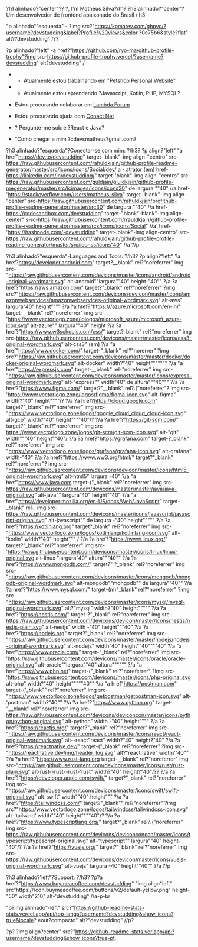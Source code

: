 ?h1 alinhado?"center"?? ?, I'm Matheus Silva?/h1?
?h3 alinhado?"center"?Um desenvolvedor de frontend apaixonado do Brasil / h3

"p alinhado""esquerda" - ?img src?"https://komarev.com/ghpvc/?username?devstudding&label?Profile%20views&color ?0e75b6&style?flat" alt??devstudding" /??

?p alinhado?"left" -a href?"https://github.com/ryo-ma/github-profile-trophy"?img src-https://github-profile-trophy.vercel/?username?devstudding" alt?devstudding" /

- - Atualmente estou trabalhando em "Petshop Personal Website"

- - Atualmente estou aprendendo ?Javascript, Kotlin, PHP, MYSQL?

- Estou procurando colaborar em [Lambda Forum](https://github.com/LambdaOrder/LambdaCms)

- Estou procurando ajuda com [Conect Net](https://github.com/CyDevelopper/ConectNet)

- ? Pergunte-me sobre ?React e Java?

- "Como chegar a mim ?cdevsmatheus?gmail.com?

?h3 alinhado?"esquerda"?Conectar-se com mim: ?/h3?
?p align?"left"
"a href"https://dev.to/devstudding" target-'blank"-img align-"centro" src-https://raw.githubusercontent.com/rahuldkjain/github-profile-readme-generator/master/src/icons/icons/Social/dev/ a - atrator (em)
href-https://linkedin.com/in/devstudding/" target-'blank"-img align-"centro" src-https://raw.githubusercontent.com/guldjain/giuldkjain/github-profile-megenerator/master/src/icimages/icons/icons30" de largura ""40" //a
href-'https://stackoverflow.com/users/matheus-silva" target-.blank"-img align-"center" src-https://raw.githubusercontent.com/rahuldkjain/profithub-profile-readme-generator/master/src30" de largura ""40" //a
href-https://codesandbox.com/devstudding" target-"blank"-blank"-img align-center" s-rc-https://raw.githubusercontent.com/rrauldkjain/github-profile-profile-readme-generator/masters/rcs/icons/icons/Social" //a'
href-'https://hashnode.com/-devstudding" target-.blank"-img align-centro" src-https://raw.githubusercontent.com/rahuldkjain/github-profile-profile-readme-generator/master/src/iconss/icons"40" //a
?/p

?h3 alinhado?"esquerda"-Languages and Tools: ?/h3?
?p align?"left" ?a href?https://developer.android.com" target?__blank" rel?"noreferrer" img src-"https://raw.githubusercontent.com/devicons/master/icons/android/android-original-wordmark.svg" alt-android""largura""40" height-"40"" ?/a ?a href?"https://aws.amazon.com" target?"_blank" rel?"noreferrer" ?img src?"https://raw.githubusercontent.com/devicons/devicon/master/icons/amazonwebservices/amazonwebservices-original-wordmark.svg" alt-aws" largura"40" height"""" ?/a ?a href?"https:///azure.microsoft.com/en-in/" target-__blank" rel?"noreferrer" img src-'https://www.vectorlogo.zone/lologos/microsoft_azure/microsoft_azure-icon.svg" alt-azure"" largura""40" height ?/a ?a href?"https://www.w3schools.com/css/" target?_blank" rel?"noreferrer" img src-https://raw.githubusercontent.com/devicons/master/master/icons/css3-original-wordmark.svg" alt-css3" (em) ?/a "a href"https://www.docker.com/" target-"_blank" rel?"norerrer" ?img src?"https://raw.githubusercontent.com/devicons/master/master/docker/docker-original-wordmark.svg" alt-docker" width?"40" height""""""" ?/a "a href"https://expressjs.com" target-__blank" rel-"noreferrer" img src-"https://raw.githubusercontent.com/devicons/master/master/icons/express-original-wordmark.svg" alt-"express"" width"40" de altura"""40""" ?/a ?a href?"https://www.figma.com/" target?"__blank" rel?.("noreferrer"? img src-'https://www.vectorlogo.zone/logos/figma/figma-icon.svg" alt-figma" width?"40" height""""/? ?/a ?a href?https://cloud.google.com" target?"_blank" rel?"noreferrer" img src-"https://www.vectorlogo.zone/logos/google_cloud_cloud_cloud-icon.svg" alt-gcp" width?"40" height""""40"/? ?/a ?a href?"https://git-scm.com/" target?"_blank" rel?"noreferrer" img src-https://www.vectorlogo.zone/logos/git-scm/git-scm-icon.svg" alt-"git" width"""40" height""40"/ ?/a ?a href?"https://grafana.com" target-?_blank" rel?"noreferrer" img src-"https://www.vectorlogo.zone/logos/grafana/grafana-icon.svg" alt-grafana" width-"40" ?/a ?a href?"https://www.ww3.org/html/" target?"_blank" rel?"noreferrer"? img src-"https://raw.githubusercontent.com/devicons/devicon/master/icons/html5-original-wordmark.svg" alt-html5" largura -40" ?/a "a href"https://www.java.com target-("_blank" rel?"noreferrer" img src-https://raw.githubusercontent.com/devicons/master/master/java/java-original.svg" alt-java"" largura"40" height""40" ?/a "a href"https://developer.mozilla.org/en-US/docs/Web/JavaScript" target-_blank" rel-. img src-https://raw.githubusercontent.com/devicons/master/icons/javascript/javascript-original.svg" alt-javascript"" de largura -"40" height""""" ?/a ?a href?"https://kotlinlang.org" target?_blank" rel?"noreferrer" img src-"https://www.vectorlogo.zone/logos/kotlinlang/kotlinlang-icon.svg" alt-'kotlin" width?"40" height""" / ?/a ?a href?"https://www.linux.org/" target?"_blank" rel?"noreferrer" img src-'https://raw.githubusercontent.com/devicons/master/icons/linux/linux-original.svg alt-linux "largura"40" altura"""40"" ?/a ?a href?"https://www.mongodb.com/" target?" ?_blank" rel?"noreferrer" img src-"https://raw.githubusercontent.com/devicons/master/icons/mongodb/mongodb-original-wordmark.svg" alt-mongodb""mongodb"" de largura""40"" ?/a ?a href?"https://www.mysql.com/" target-(m)"_blank" rel?"noreferrer" ?img src-"https://raw.githubusercontent.com/devicons/master/icons/mysql/mysql-original-wordmark.svg" alt?"mysql" width?"40" height""""" ?/a ?a href?"https://nestjs.com/" target-?"_blank" rel?"noreferrer" img src-https://raw.githubusercontent.com/devicons/devicon/master/icons/nestjs/nestjs-plain.svg" alt-nestjs" width -"40" height"""40" ?/a ?a href?"https://nodejs.org" target?"_blank" rel?"noreferrer" img src-"https://raw.githubusercontent.com/devicons/master/master/nodejs/nodejs-original-wordmark.svg" alt-nodejs" width"40" height""40""""40" ?/a "a href"https://www.oracle.com/" target-"_blank" rel?"noreferrer" img src-'https://raw.githubusercontent.com/devicons/master/icons/oracle/oracle-original.svg" alt-oracle""largura""40" altura"""""" ?/a "a href"https://www.php.net" target-("_blank" rel?"noreferrer" ?img src-'https://raw.githubusercontent.com/devicons/master/icons/php-original.svg alt-php" width?"40" height"""""40"" ?/a "a href"https://postman.com" target-('_blank"" rel?"noreferrer" img src-"https://www.vectorlogo.zone/logos/getpostman/getpostman-icon.svg" alt-'postman" width?"40"" ?/a ?a href?"https://www.python.org" target-"__blank" rel?"noreferrer" img src-https://raw.githubusercontent.com/devicons/deviconcon/master/icons/python/python-original.svg" alt-python" width -"40" height"""" ?/a ?a href?"https://reactjs.org/" target?"_blank" rel?"noreferrer" img src-"https://raw.githubusercontent.com/devicons/master/icons/react/react-original-wordmark.svg" alt--react"react" width?"40" height?"40" ?/a ?a href?"https://reactnative.dev/" target-("_blank" rel?"noreferrer" ?img src-"https://reactnative.dev/img/header_log.svg" alt?"reactnative" width?"40"" ?/a ?a href?"https://www.rust-lang.org target-__blank" rel?"noreferrer" img src-"https://raw.githubusercontent.com/devicons/master/icons/rust/rust-plain.svg" alt-rust--rust--rust-'rust" width?"40" height?"40"/?? ?/a ?a href?"https://developer.apple.com/swift/" target?"_blank" rel?"noreferrer" img src-"https://raw.githubusercontent.com/devicons/master/icons/swift/swift-original.svg" alt-swift" width""40" height""" ?/a ?a href?"https://tailwindcss.com/" target?"_blank"" rel?"noreferrer" ?img src?"https://www.vectorlogo.zone/logos/tailwindcss/tailwindcss-icon.svg" alt-'tailwind' width""40" height""""40"/? ?/a ?a href?"https://www.typescriptlang.org/" target?"_blank" rel?.("noreferrer" img src-https://raw.githubusercontent.com/devicons/deviconconcon/master/icons/typescript/typescript-original.svg" alt-"typescript"" largura""40" height-"40"/? ?/a ?a href?"https://vuejs.org/" target?"_blank" rel?"noreferrer" img src-https://raw.githubusercontent.com/devicons/devicon/master/icons/vuejs-original-wordmark.svg" alt-vuejs" largura -40" height""40"" ?/a ?/p

?h3 alinhado?'left"?Support: ?/h3?
?p?a href?"https://www.buymeacoffee.com/devstudding" "img align"left" src"https:///cdn.buymeacoffee.com/buttons/v2/default-yellow.png" height-"50" width"210" alt-'devstudding" //a-p-br

"p?img alinhado"-left" src?"https://github-readme-stats-stats.vercel.app/api/top-langs?username?devstudding&show_icons?true&locale? eout?compacto" alt?"devstudding" //p?

?p?&nbsp;?img align?center" src?"https://github-readme-stats.ver.app/api?username?devstudding&show_icons?true-pt.

